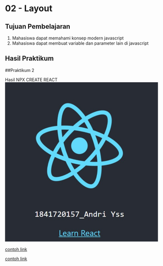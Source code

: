 # 02 - Layout

## Tujuan Pembelajaran

1. Mahasiswa dapat memahami konsep modern javascript
2. Mahasiswa dapat membuat variable dan parameter lain di javascript

## Hasil Praktikum

##Praktikum 2

Hasil NPX CREATE REACT
![contoh gambar NPX](img/praktikum2.jpg)

[contoh link](../../src/02_Hallo_World/App.js)

[contoh link](../../src/02_Hallo_World/index.js)